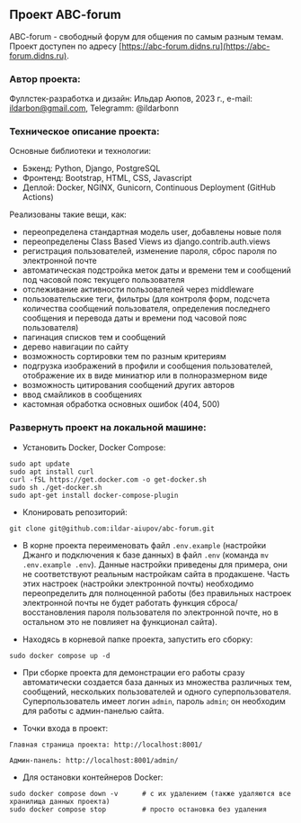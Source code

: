 ## Проект ABC-forum

ABC-forum - свободный форум для общения по самым разным темам. 
Проект доступен по адресу [https://abc-forum.didns.ru](https://abc-forum.didns.ru).

### Автор проекта:

Фуллстек-разработка и дизайн: Ильдар Аюпов, 2023 г., e-mail: ildarbon@gmail.com, Telegramm: @ildarbonn

### Техническое описание проекта:

Основные библиотеки и технологии:
- Бэкенд: Python, Django, PostgreSQL
- Фронтенд: Bootstrap, HTML, CSS, Javascript
- Деплой: Docker, NGINX, Gunicorn, Continuous Deployment (GitHub Actions)

Реализованы такие вещи, как:
- переопределена стандартная модель user, добавлены новые поля
- переопределены Class Based Views из django.contrib.auth.views
- регистрация пользователей, изменение пароля, сброс пароля по электронной почте
- автоматическая подстройка меток даты и времени тем и сообщений под часовой пояс текущего пользователя
- отслеживание активности пользователей через middleware
- пользовательские теги, фильтры (для контроля форм, подсчета количества сообщений пользователя, определения последнего сообщения и перевода даты и времени под часовой пояс пользователя)
- пагинация списков тем и сообщений
- дерево навигации по сайту
- возможность сортировки тем по разным критериям
- подгрузка изображений в профили и сообщения пользователей, отображение их в виде миниатюр или в полноразмерном виде
- возможность цитирования сообщений других авторов
- ввод смайликов в сообщениях
- кастомная обработка основных ошибок (404, 500)

### Развернуть проект на локальной машине:

- Установить Docker, Docker Compose:
```
sudo apt update
sudo apt install curl
curl -fSL https://get.docker.com -o get-docker.sh
sudo sh ./get-docker.sh
sudo apt-get install docker-compose-plugin
```

- Клонировать репозиторий:
```
git clone git@github.com:ildar-aiupov/abc-forum.git
```

- В корне проекта переименовать файл `.env.example` (настройки Джанго и подключения к базе данных) в файл `.env` (команда `mv .env.example .env`). Данные настройки приведены для примера, они не соответствуют реальным настройкам сайта в продакшене. Часть этих настроек (настройки электронной почты) необходимо переопределить для полноценной работы (без правильных настроек электронной почты не будет работать функция сброса/восстановления пароля пользователя по электронной почте, но в остальном это не повлияет на функционал сайта). 

- Находясь в корневой папке проекта, запустить его сборку:
```
sudo docker compose up -d
```

- При сборке проекта для демонстрации его работы сразу автоматически создается база данных из множества различных тем, сообщений, нескольких пользователей и одного суперпользователя. Суперпользователь имеет логин `admin`, пароль `admin`; он необходим для работы с админ-панелью сайта.

- Точки входа в проект:
```
Главная страница проекта: http://localhost:8001/

Админ-панель: http://localhost:8001/admin/
```

- Для остановки контейнеров Docker:
```
sudo docker compose down -v      # с их удалением (также удаляются все хранилища данных проекта)
sudo docker compose stop         # просто остановка без удаления
```
